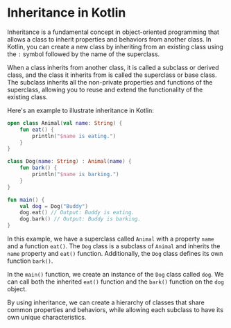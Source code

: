 # Inheritance in Kotlin

Inheritance is a fundamental concept in object-oriented programming that allows a class to inherit properties and behaviors from another class. In Kotlin, you can create a new class by inheriting from an existing class using the `:` symbol followed by the name of the superclass.

When a class inherits from another class, it is called a subclass or derived class, and the class it inherits from is called the superclass or base class. The subclass inherits all the non-private properties and functions of the superclass, allowing you to reuse and extend the functionality of the existing class.

Here's an example to illustrate inheritance in Kotlin:

```kotlin
open class Animal(val name: String) {
    fun eat() {
        println("$name is eating.")
    }
}

class Dog(name: String) : Animal(name) {
    fun bark() {
        println("$name is barking.")
    }
}

fun main() {
    val dog = Dog("Buddy")
    dog.eat() // Output: Buddy is eating.
    dog.bark() // Output: Buddy is barking.
}
```

In this example, we have a superclass called `Animal` with a property `name` and a function `eat()`. The `Dog` class is a subclass of `Animal` and inherits the `name` property and `eat()` function. Additionally, the `Dog` class defines its own function `bark()`. 

In the `main()` function, we create an instance of the `Dog` class called `dog`. We can call both the inherited `eat()` function and the `bark()` function on the `dog` object.

By using inheritance, we can create a hierarchy of classes that share common properties and behaviors, while allowing each subclass to have its own unique characteristics.